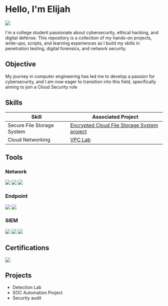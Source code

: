 # Hello, I'm Elijah
<a href="https://www.linkedin.com/in/elijah-walker-440aa7237/"><img src="https://img.shields.io/badge/-LinkedIn-0072b1?&style=for-the-badge&logo=linkedin&logoColor=white" /></a>


I'm a college student passionate about cybersecurity, ethical hacking, and digital defense. This repository is a collection of my hands-on projects, write-ups, scripts, and learning experiences as I build my skills in penetration testing, digital forensics, and network security.

## Objective

My journey in computer engineering has led me to develop a passion for cybersecurity, and I am now eager to transition into this field, specifically aiming to join a Cloud Security role

## Skills


| Skill                                         | Associated Project         |
|-----------------------------------------------|----------------------------|
| Secure File Storage System          | <a href="https://google.com">Encrypted Cloud File Storage System project</a>|
| Cloud Networking        |<a href="https://github.com/Ethewizard/VPC-Lab">VPC Lab</a>|

## Tools


### Network
<div>
    <img src="https://img.shields.io/badge/-Wireshark-1679A7?&style=for-the-badge&logo=Wireshark&logoColor=white" />
    <img src="https://img.shields.io/badge/-Suricata-EF3B2D?&style=for-the-badge&logo=Suricata&logoColor=white" />
    <img src="https://img.shields.io/badge/-Zeek-777BB4?&style=for-the-badge&logo=Zeek&logoColor=white" />
</div>

### Endpoint
<div>
    <img src="https://img.shields.io/badge/-Microsoft_Defender_for_Endpoint-00A4EF?&style=for-the-badge&logo=Microsoft&logoColor=white" />
    <img src="https://img.shields.io/badge/-Velociraptor-4B275F?&style=for-the-badge&logo=Velociraptor&logoColor=white" />
</div>

### SIEM
<div>
    <img src="https://img.shields.io/badge/-Microsoft_Sentinel-0078D4?&style=for-the-badge&logo=Microsoft&logoColor=white" />
    <img src="https://img.shields.io/badge/-Splunk-000000?&style=for-the-badge&logo=Splunk&logoColor=white" />
    <img src="https://img.shields.io/badge/-Elastic-005571?&style=for-the-badge&logo=Elastic&logoColor=white" />
</div>

## Certifications

<div>
<img src="https://img.shields.io/badge/-Security%2B-FF0000?&style=for-the-badge&logo=CompTIA&logoColor=white" />

</div>

## Projects
- Detection Lab
- SOC Automation Project
- Security audit
